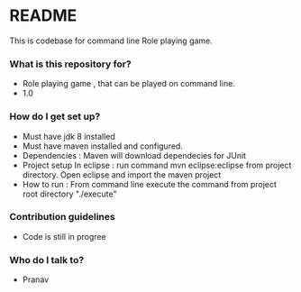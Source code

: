 # README #

This is codebase for command line Role playing game. 
### What is this repository for? ###

* Role playing game , that can be played on command line.
* 1.0

### How do I get set up? ###

* Must have jdk 8 installed
* Must have maven installed and configured.
* Dependencies : Maven will download dependecies for JUnit
* Project setup In eclipse : run command mvn eclipse:eclipse from project directory. Open eclipse and import the maven project
* How to run  : From command line execute the command from project root directory "./execute"


### Contribution guidelines ###

* Code is still in progree

### Who do I talk to? ###

* Pranav